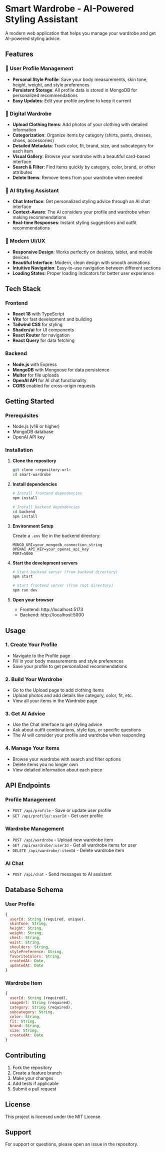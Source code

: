 # Smart Wardrobe - AI-Powered Styling Assistant

A modern web application that helps you manage your wardrobe and get AI-powered styling advice.

## Features

### 🎯 User Profile Management
- **Personal Style Profile**: Save your body measurements, skin tone, height, weight, and style preferences
- **Persistent Storage**: All profile data is stored in MongoDB for personalized recommendations
- **Easy Updates**: Edit your profile anytime to keep it current

### 👕 Digital Wardrobe
- **Upload Clothing Items**: Add photos of your clothing with detailed information
- **Categorization**: Organize items by category (shirts, pants, dresses, shoes, accessories)
- **Detailed Metadata**: Track color, fit, brand, size, and subcategory for each item
- **Visual Gallery**: Browse your wardrobe with a beautiful card-based interface
- **Search & Filter**: Find items quickly by category, color, brand, or other attributes
- **Delete Items**: Remove items from your wardrobe when needed

### 🤖 AI Styling Assistant
- **Chat Interface**: Get personalized styling advice through an AI chat interface
- **Context-Aware**: The AI considers your profile and wardrobe when making recommendations
- **Real-time Responses**: Instant styling suggestions and outfit recommendations

### 📱 Modern UI/UX
- **Responsive Design**: Works perfectly on desktop, tablet, and mobile devices
- **Beautiful Interface**: Modern, clean design with smooth animations
- **Intuitive Navigation**: Easy-to-use navigation between different sections
- **Loading States**: Proper loading indicators for better user experience

## Tech Stack

### Frontend
- **React 18** with TypeScript
- **Vite** for fast development and building
- **Tailwind CSS** for styling
- **Shadcn/ui** for UI components
- **React Router** for navigation
- **React Query** for data fetching

### Backend
- **Node.js** with Express
- **MongoDB** with Mongoose for data persistence
- **Multer** for file uploads
- **OpenAI API** for AI chat functionality
- **CORS** enabled for cross-origin requests

## Getting Started

### Prerequisites
- Node.js (v16 or higher)
- MongoDB database
- OpenAI API key

### Installation

1. **Clone the repository**
   ```bash
   git clone <repository-url>
   cd smart-wardrobe
   ```

2. **Install dependencies**
   ```bash
   # Install frontend dependencies
   npm install
   
   # Install backend dependencies
   cd backend
   npm install
   ```

3. **Environment Setup**
   
   Create a `.env` file in the backend directory:
   ```env
   MONGO_URI=your_mongodb_connection_string
   OPENAI_API_KEY=your_openai_api_key
   PORT=5000
   ```

4. **Start the development servers**
   ```bash
   # Start backend server (from backend directory)
   npm start
   
   # Start frontend server (from root directory)
   npm run dev
   ```

5. **Open your browser**
   - Frontend: http://localhost:5173
   - Backend: http://localhost:5000

## Usage

### 1. Create Your Profile
- Navigate to the Profile page
- Fill in your body measurements and style preferences
- Save your profile to get personalized recommendations

### 2. Build Your Wardrobe
- Go to the Upload page to add clothing items
- Upload photos and add details like category, color, fit, etc.
- View all your items in the Wardrobe page

### 3. Get AI Advice
- Use the Chat interface to get styling advice
- Ask about outfit combinations, style tips, or specific questions
- The AI will consider your profile and wardrobe when responding

### 4. Manage Your Items
- Browse your wardrobe with search and filter options
- Delete items you no longer own
- View detailed information about each piece

## API Endpoints

### Profile Management
- `POST /api/profile` - Save or update user profile
- `GET /api/profile/:userId` - Get user profile

### Wardrobe Management
- `POST /api/wardrobe` - Upload new wardrobe item
- `GET /api/wardrobe/:userId` - Get all wardrobe items for user
- `DELETE /api/wardrobe/:itemId` - Delete wardrobe item

### AI Chat
- `POST /api/chat` - Send messages to AI assistant

## Database Schema

### User Profile
```javascript
{
  userId: String (required, unique),
  skinTone: String,
  height: String,
  weight: String,
  chest: String,
  waist: String,
  shoulders: String,
  stylePreference: String,
  favoriteColors: String,
  createdAt: Date,
  updatedAt: Date
}
```

### Wardrobe Item
```javascript
{
  userId: String (required),
  imageUrl: String (required),
  category: String (required),
  subcategory: String,
  color: String,
  fit: String,
  brand: String,
  size: String,
  createdAt: Date
}
```

## Contributing

1. Fork the repository
2. Create a feature branch
3. Make your changes
4. Add tests if applicable
5. Submit a pull request

## License

This project is licensed under the MIT License.

## Support

For support or questions, please open an issue in the repository.
